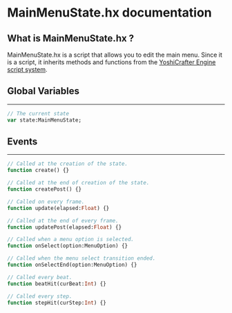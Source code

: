 # MainMenuState.hx documentation

## What is MainMenuState.hx ?

MainMenuState.hx is a script that allows you to edit the main menu. Since it is a script, it inherits methods and functions from the [YoshiCrafter Engine script system](../../scripting/Script.md).

## Global Variables

---
```haxe
// The current state
var state:MainMenuState;
```

## Events

---
```haxe
// Called at the creation of the state.
function create() {}
```
```haxe
// Called at the end of creation of the state.
function createPost() {}
```
```haxe
// Called on every frame.
function update(elapsed:Float) {}
```
```haxe
// Called at the end of every frame.
function updatePost(elapsed:Float) {}
```
```haxe
// Called when a menu option is selected.
function onSelect(option:MenuOption) {}
```
```haxe
// Called when the menu select transition ended.
function onSelectEnd(option:MenuOption) {}
```
```haxe
// Called every beat.
function beatHit(curBeat:Int) {}
```
```haxe
// Called every step.
function stepHit(curStep:Int) {}
```